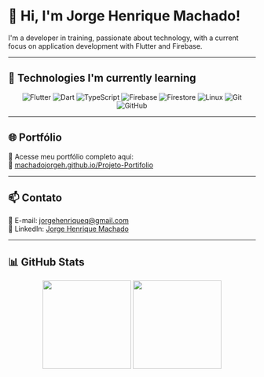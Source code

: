 # 👋 Hi, I'm Jorge Henrique Machado!

I'm a developer in training, passionate about technology, with a current focus on application development with Flutter and Firebase.

---

## 🚀 Technologies I'm currently learning

<div align="center">
  
![Flutter](https://img.shields.io/badge/Flutter-02569B?style=for-the-badge&logo=flutter&logoColor=white)
![Dart](https://img.shields.io/badge/Dart-0175C2?style=for-the-badge&logo=dart&logoColor=white)
![TypeScript](https://img.shields.io/badge/TypeScript-3178C6?style=for-the-badge&logo=typescript&logoColor=white)
![Firebase](https://img.shields.io/badge/Firebase-FFCA28?style=for-the-badge&logo=firebase&logoColor=black)
![Firestore](https://img.shields.io/badge/Cloud%20Firestore-FFCA28?style=for-the-badge&logo=google-cloud&logoColor=black)
![Linux](https://img.shields.io/badge/Linux-FCC624?style=for-the-badge&logo=linux&logoColor=black)
![Git](https://img.shields.io/badge/Git-E44C30?style=for-the-badge&logo=git&logoColor=white)
![GitHub](https://img.shields.io/badge/GitHub-100000?style=for-the-badge&logo=github&logoColor=white)

</div>

---

## 🌐 Portfólio

🧩 Acesse meu portfólio completo aqui:  
🔗 [machadojorgeh.github.io/Projeto-Portifolio](https://machadojorgeh.github.io/Projeto-Portifolio/)

---

## 📫 Contato

📧 E-mail: [jorgehenriqueq@gmail.com](mailto:jorgehenriqueq@gmail.com)  
💼 LinkedIn: [Jorge Henrique Machado](https://www.linkedin.com/in/jorge-henrique-machado/)

---

## 📊 GitHub Stats

<div align="center">
  <img height="180em" src="https://github-readme-stats.vercel.app/api?username=MachadoJorgeH&show_icons=true&theme=tokyonight" />
  <img height="180em" src="https://github-readme-stats.vercel.app/api/top-langs/?username=MachadoJorgeH&layout=compact&theme=tokyonight" />
</div>
